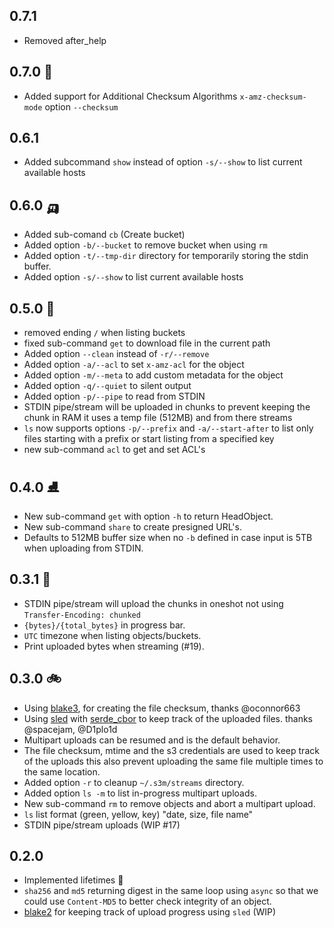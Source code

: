 ## 0.7.1
* Removed after_help

## 0.7.0 🚜
* Added support for Additional Checksum Algorithms `x-amz-checksum-mode` option `--checksum`

## 0.6.1
* Added subcommand `show` instead of option `-s/--show` to list current available hosts

## 0.6.0 🛺
* Added sub-comand `cb` (Create bucket)
* Added option `-b/--bucket` to remove bucket when using `rm`
* Added option `-t/--tmp-dir` directory for temporarily storing the stdin buffer.
* Added option `-s/--show` to list current available hosts

## 0.5.0 🛵
* removed ending `/` when listing buckets
* fixed sub-command `get` to download file in the current path
* Added option `--clean` instead of `-r/--remove`
* Added option `-a/--acl` to set `x-amz-acl` for the object
* Added option `-m/--meta` to add custom metadata for the object
* Added option `-q/--quiet` to silent output
* Added option `-p/--pipe` to read from STDIN
* STDIN pipe/stream will be uploaded in chunks to prevent keeping the chunk in RAM it uses a temp file (512MB) and from there streams
* `ls` now supports options  `-p/--prefix` and `-a/--start-after` to list only files starting with a prefix or start listing from a specified key
* new sub-command `acl` to get and set ACL's


## 0.4.0 ⛸
* New sub-command `get` with option `-h` to return HeadObject.
* New sub-command `share` to create presigned URL's.
* Defaults to 512MB buffer size when no `-b` defined in case input is 5TB when uploading from STDIN.


## 0.3.1 🛴
* STDIN pipe/stream will upload the chunks in oneshot not using `Transfer-Encoding: chunked`
* `{bytes}/{total_bytes}` in progress bar.
* `UTC` timezone when listing objects/buckets.
* Print uploaded bytes when streaming (#19).


## 0.3.0  🚲
* Using [blake3](https://crates.io/crates/blake3), for creating the file checksum, thanks @oconnor663
* Using [sled](http://sled.rs/) with [serde_cbor](https://crates.io/crates/serde_cbor) to keep track of the uploaded files. thanks @spacejam, @D1plo1d
* Multipart uploads can be resumed and is the default behavior.
* The file checksum, mtime and the s3 credentials are used to keep track of the uploads this also prevent uploading the same file multiple times to the same location.
* Added option `-r` to cleanup `~/.s3m/streams` directory.
* Added option `ls -m` to list in-progress multipart uploads.
* New sub-command `rm` to remove objects and abort a multipart upload.
* `ls` list format (green, yellow, key) "date, size, file name"
* STDIN pipe/stream uploads (WIP #17)


## 0.2.0
* Implemented lifetimes  🌱
* `sha256` and `md5` returning digest in the same loop using `async` so that we could use `Content-MD5` to better check integrity of an object.
* [blake2](https://crates.io/crates/blake2s_simd) for keeping track of upload progress using `sled` (WIP)
